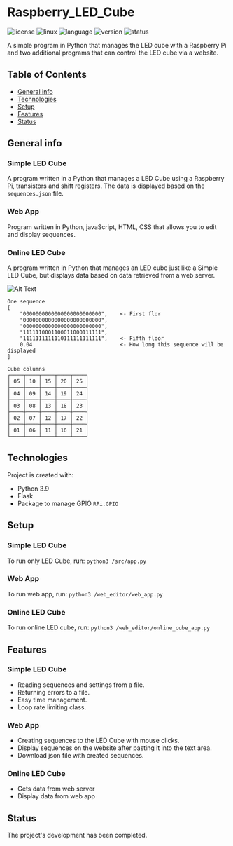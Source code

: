 # Raspberry_LED_Cube

![license](https://img.shields.io/badge/license-MIT-blue)
![linux](https://img.shields.io/badge/os-Linux-green)
![language](https://img.shields.io/badge/language-Python3.9-blue)
![version](https://img.shields.io/badge/version-1.0.0-success)
![status](https://img.shields.io/badge/status-production-green)

A simple program in Python that manages the LED cube with a Raspberry Pi and two additional programs that can control the LED cube via a website.

## Table of Contents
* [General info](#general-info)
* [Technologies](#technologies)
* [Setup](#setup)
* [Features](#features)
* [Status](#status)

## General info
### Simple LED Cube
A program written in a Python that manages a LED Cube using a Raspberry Pi, transistors and shift registers.
The data is displayed based on the `sequences.json` file.
### Web App
Program written in Python, javaScript, HTML, CSS that allows you to edit and display sequences.
### Online LED Cube
A program written in Python that manages an LED cube just like a Simple LED Cube, but displays data based on data retrieved from a web server.

![Alt Text](https://github.com/Miklakapi/Raspberry_LED_Cube/blob/master/led_cube.gif)

```
One sequence
[
    "0000000000000000000000000",    <- First flor
    "0000000000000000000000000",
    "0000000000000000000000000",
    "1111110001100011000111111",
    "1111111111110111111111111",    <- Fifth floor
    0.04                            <- How long this sequence will be displayed
]

Cube columns
┌────┬────┬────┬────┬────┐
│ 05 │ 10 │ 15 │ 20 │ 25 │
├────┼────┼────┼────┼────┤
│ 04 │ 09 │ 14 │ 19 │ 24 │
├────┼────┼────┼────┼────┤
│ 03 │ 08 │ 13 │ 18 │ 23 │
├────┼────┼────┼────┼────┤
│ 02 │ 07 │ 12 │ 17 │ 22 │
├────┼────┼────┼────┼────┤
│ 01 │ 06 │ 11 │ 16 │ 21 │
└────┴────┴────┴────┴────┘
```
## Technologies
Project is created with:

* Python 3.9
* Flask
* Package to manage GPIO `RPi.GPIO`

## Setup
### Simple LED Cube
To run only LED Cube, run:
```python3 /src/app.py```
### Web App
To run web app, run:
```python3 /web_editor/web_app.py```
### Online LED Cube
To run online LED cube, run:
```python3 /web_editor/online_cube_app.py```

## Features
### Simple LED Cube
* Reading sequences and settings from a file.
* Returning errors to a file.
* Easy time management.
* Loop rate limiting class.
### Web App
* Creating sequences to the LED Cube with mouse clicks.
* Display sequences on the website after pasting it into the text area.
* Download json file with created sequences.
### Online LED Cube
* Gets data from web server
* Display data from web app

## Status
The project's development has been completed.
